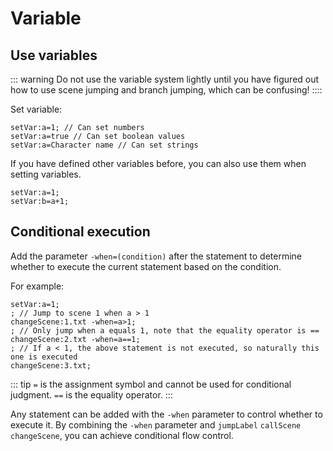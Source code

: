 # Variable

## Use variables

::: warning
Do not use the variable system lightly until you have figured out how to use scene jumping and branch jumping, which can be confusing!
::::

Set variable:

``` ws
setVar:a=1; // Can set numbers
setVar:a=true // Can set boolean values 
setVar:a=Character name // Can set strings
```

If you have defined other variables before, you can also use them when setting variables.

``` ws
setVar:a=1;
setVar:b=a+1;
```

## Conditional execution

Add the parameter `-when=(condition)` after the statement to determine whether to execute the current statement based on the condition.

For example:

``` ws
setVar:a=1;
; // Jump to scene 1 when a > 1
changeScene:1.txt -when=a>1;
; // Only jump when a equals 1, note that the equality operator is ==
changeScene:2.txt -when=a==1;
; // If a < 1, the above statement is not executed, so naturally this one is executed
changeScene:3.txt;
```

::: tip
`=` is the assignment symbol and cannot be used for conditional judgment. `==` is the equality operator.
:::

Any statement can be added with the `-when` parameter to control whether to execute it. By combining the `-when` parameter and `jumpLabel` `callScene` `changeScene`, you can achieve conditional flow control.
